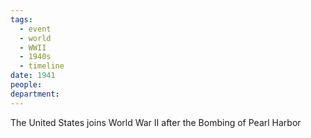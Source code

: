 ```yaml
---
tags:
  - event
  - world
  - WWII
  - 1940s
  - timeline
date: 1941
people: 
department:
---
```

<span
	  class='ob-timelines' 
	  data-date='1941'  
	  data-class='red'> 
</span>

The United States joins World War II after the Bombing of Pearl Harbor